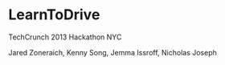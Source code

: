 LearnToDrive
============

TechCrunch 2013 Hackathon NYC

Jared Zoneraich, Kenny Song, Jemma Issroff, Nicholas Joseph
